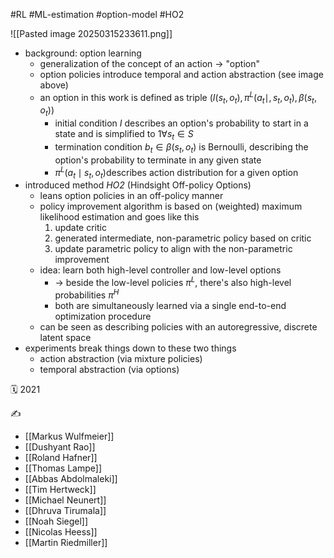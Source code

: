 #RL #ML-estimation #option-model #HO2

![[Pasted image 20250315233611.png]]
- background: option learning
	- generalization of the concept of an action -> "option"
	- option policies introduce temporal and action abstraction (see image above)
	- an option in this work is defined as triple $(I(s_t,o_t),\pi^L(a_t\mid,s_t,o_t),\beta(s_t,o_t))$
		- initial condition $I$ describes an option's probability to start in a state and is simplified to $1\forall s_t\in S$
		- termination condition $b_t\in\beta(s_t,o_t)$ is Bernoulli, describing the option's probability to terminate in any given state
		- $\pi^L(a_t\mid s_t,o_t)$describes action distribution for a given option
- introduced method *HO2* (Hindsight Off-policy Options)
	- leans option policies in an off-policy manner
	- policy improvement algorithm is based on (weighted) maximum likelihood estimation and goes like this
		1. update critic
		2. generated intermediate, non-parametric policy based on critic
		3. update parametric policy to align with the non-parametric improvement
	- idea: learn both high-level controller and low-level options
		- -> beside the low-level policies $\pi^L$, there's also high-level probabilities $\pi^H$
		- both are simultaneously learned via a single end-to-end optimization procedure
	- can be seen as describing policies with an autoregressive, discrete latent space
- experiments break things down to these two things
	- action abstraction (via mixture policies)
	- temporal abstraction (via options)

🗓️ 2021

✍️
- [[Markus Wulfmeier]]
- [[Dushyant Rao]]
- [[Roland Hafner]]
- [[Thomas Lampe]]
- [[Abbas Abdolmaleki]]
- [[Tim Hertweck]]
- [[Michael Neunert]]
- [[Dhruva Tirumala]]
- [[Noah Siegel]]
- [[Nicolas Heess]]
- [[Martin Riedmiller]]
